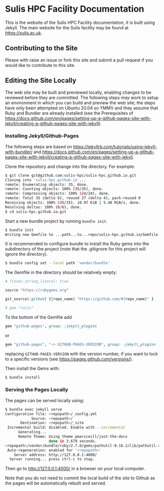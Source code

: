 # Sulis HPC Facility Documentation

This is the website of the Sulis HPC Facility documentation, it is built using Jekyll. The main website for the Sulis facility may be found at https://sulis.ac.uk.

## Contributing to the Site

Please with raise an issue or fork this site and submit a pull request if you would like to contribute to this site.

## Editing the Site Locally

The web site may be built and previewed locally, enabling changes to be reviewed before they are committed. The following steps *may* work to setup an environment in which you can build and preview the web site; the steps have only been attempted on Ubuntu 20.04 so YMMV and they assume that Ruby and Bundler are already installed (see the Prerequisites of https://docs.github.com/en/pages/setting-up-a-github-pages-site-with-jekyll/creating-a-github-pages-site-with-jekyll).

### Installing Jekyll/Github-Pages

The following steps are based on https://jekyllrb.com/tutorials/using-jekyll-with-bundler/ and https://docs.github.com/en/pages/setting-up-a-github-pages-site-with-jekyll/creating-a-github-pages-site-with-jekyll.

Clone the repository and change into the directory. For example:

```bash
$ git clone git@github.com:sulis-hpc/sulis-hpc.github.io.git
Cloning into 'sulis-hpc.github.io'...
remote: Enumerating objects: 35, done.
remote: Counting objects: 100% (35/35), done.
remote: Compressing objects: 100% (24/24), done.
remote: Total 35 (delta 6), reused 27 (delta 4), pack-reused 0
Receiving objects: 100% (35/35), 10.97 KiB | 5.48 MiB/s, done.
Resolving deltas: 100% (6/6), done.
$ cd sulis-hpc.github.io.git
```

Start a new bundle project by running `bundle init`.
```bash
$ bundle init
Writing new Gemfile to ...path...to...repo/sulis-hpc.github.io/Gemfile
```

It is recommended to configure bundle to install the Ruby gems into the subdirectory of the project (note that the .gitignore for this project will ignore the directory).

```bash
$ bundle config set --local path 'vendor/bundle'
```

The Gemfile in the directory should be relatively empty:

```ruby
# frozen_string_literal: true

source "https://rubygems.org"

git_source(:github) {|repo_name| "https://github.com/#{repo_name}" }

# gem "rails"
```

To the bottom of the Gemfile add

```ruby
gem "github-pages", group: :jekyll_plugins
```

or 

```ruby
gem "github-pages", "~> GITHUB-PAGES-VERSION", group: :jekyll_plugins
```

replacing `GITHUB-PAGES-VERSION` with the version number, if you want to lock to a specific versions (see https://pages.github.com/versions/).

Then install the Gems with:

```bash
$ bundle install
```

### Serving the Pages Locally

The pages can be served locally using:

```bash
$ bundle exec jekyll serve
Configuration file: <repopath>/_config.yml
            Source: <repopath>/
       Destination: <repopath>/_site
 Incremental build: disabled. Enable with --incremental
      Generating... 
      Remote Theme: Using theme pmarsceill/just-the-docs
                    done in 3.679 seconds.
<repopath>/vendor/bundle/ruby/2.7.0/gems/pathutil-0.16.2/lib/pathutil.rb:502: warning: Using the last argument as keyword parameters is deprecated
 Auto-regeneration: enabled for '<repopath>'
    Server address: http://127.0.0.1:4000/
  Server running... press ctrl-c to stop.
```

Then go to http://127.0.0.1:4000/ in a browser on your local computer.

Note that you do not need to commit the local build of the site to Github as the pages will be automatically rebuilt and served.
